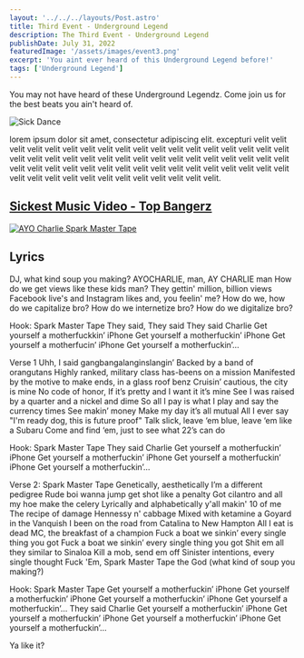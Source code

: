 ```yaml
---
layout: '../../../layouts/Post.astro'
title: Third Event - Underground Legend
description: The Third Event - Underground Legend 
publishDate: July 31, 2022
featuredImage: '/assets/images/event3.png'
excerpt: 'You aint ever heard of this Underground Legend before!'
tags: ['Underground Legend']
---
```


You may not have heard of these Underground Legendz. Come join us for the best beats you ain't heard of. 

![Sick Dance](/assets/images/underground.gif)

lorem ipsum dolor sit amet, consectetur adipiscing elit. excepturi  velit velit velit velit velit velit velit velit velit velit velit velit velit velit velit velit velit velit velit velit velit velit velit velit velit velit velit velit velit velit velit velit velit velit velit velit velit velit velit velit velit           velit velit velit velit velit velit velit velit velit velit velit velit velit velit velit velit velit velit velit velit velit.

## [Sickest Music Video - Top Bangerz](https://www.youtube.com/watch?v=w9wCfc0cnKA)

[![AYO Charlie Spark Master Tape](https://img.youtube.com/vi/pkLz5hWAVm0/0.jpg)](https://www.youtube.com/watch?v=pkLz5hWAVm0)

## Lyrics

DJ, what kind soup you making?
AYOCHARLIE, man, AY CHARLIE man
How do we get views like these kids man?
They gettin' million, billion views
Facebook live's and Instagram likes and, you feelin' me?
How do we, how do we capitalize bro?
How do we internetize bro?
How do we digitalize bro?

Hook: Spark Master Tape
They said, They said They said Charlie
Get yourself a motherfuckkin’ iPhone
Get yourself a motherfuckin’ iPhone
Get yourself a motherfucin’ iPhone
Get yourself a motherfuckin’…

Verse 1
Uhh, I said gangbangalanginslangin’
Backed by a band of orangutans
Highly ranked, military class has-beens on a mission
Manifested by the motive to make ends, in a glass roof benz
Cruisin’ cautious, the city is mine
No code of honor, If it’s pretty and I want it it’s mine
See I was raised by a quarter and a nickel and dime
So all I pay is what I play and say the currency times
See makin’ money
Make my day it’s all mutual
All I ever say "I'm ready dog, this is future proof"
Talk slick, leave ‘em blue, leave ‘em like a Subaru
Come and find ‘em, just to see what 22’s can do

Hook: Spark Master Tape
They said Charlie
Get yourself a motherfuckin’ iPhone
Get yourself a motherfuckin’ iPhone
Get yourself a motherfuckin’ iPhone
Get yourself a motherfuckin’…

Verse 2: Spark Master Tape
Genetically, aesthetically
I’m a different pedigree
Rude boi wanna jump get shot like a penalty
Got cilantro and all my hoe make the celery
Lyrically and alphabetically y'all makin' 10 of me
The recipe of damage
Hennessy n' cabbage
Mixed with ketamine a Goyard in the Vanquish
I been on the road from Catalina to New Hampton
All I eat is dead MC, the breakfast of a champion
Fuck a boat we sinkin’ every single thing you got
Fuck a boat we sinkin’ every single thing you got
Shit em all they similar to Sinaloa
Kill a mob, send em off
Sinister intentions, every single thought
Fuck 'Em, Spark Master Tape the God (what kind of soup you making?)

Hook: Spark Master Tape
Get yourself a motherfuckin’ iPhone
Get yourself a motherfuckin’ iPhone
Get yourself a motherfuckin’ iPhone
Get yourself a motherfuckin’…
They said Charlie
Get yourself a motherfuckin’ iPhone
Get yourself a motherfuckin’ iPhone
Get yourself a motherfuckin’ iPhone
Get yourself a motherfuckin’…

Ya like it?